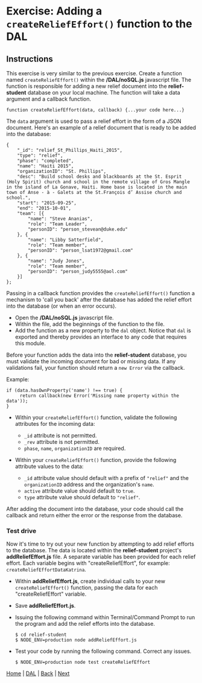 # Exercise: Adding a `createReliefEffort()` function to the DAL

## Instructions

This exercise is very similar to the previous exercise.  Create a function named `createReliefEffort()` within the **/DAL/noSQL.js** javascript file.  The function is responsible for adding a new relief document into the **relief-student** database on your local machine. The function will take a data argument and a callback function.

```
function createReliefEffort(data, callback) {...your code here...}
```

The `data` argument is used to pass a relief effort in the form of a JSON document.  Here's an example of a relief document that is ready to be added into the database:

```
{
    "_id": "relief_St_Phillips_Haiti_2015",
    "type": "relief",
    "phase": "completed",
    "name": "Haiti 2015",
    "organizationID": "St. Phillips",
    "desc": "Build school desks and blackboards at the St. Esprit (Holy Spirit) church and school in the remote village of Gros Mangle in the island of La Gonave, Haiti. Home base is located in the main town of Anse - à - Galets at the St.François d’ Assise church and school.",
    "start": "2015-09-25",
    "end": "2015-10-01",
    "team": [{
        "name": "Steve Ananias",
        "role": "Team Leader",
        "personID": "person_stevean@duke.edu"
    }, {
        "name": "Libby Satterfield",
        "role": "Team member",
        "personID": "person_lsat1972@gmail.com"
    }, {
        "name": "Judy Jones",
        "role": "Team member",
        "personID": "person_judy5555@aol.com"
    }]
};
```

Passing in a callback function provides the `createReliefEffort()` function a mechanism to 'call you back' after the database has added the relief effort into the database (or when an error occurs).

- Open the **/DAL/noSQL.js** javascript file.
- Within the file, add the beginnings of the function to the file.
- Add the function as a new property to the `dal` object.  Notice that `dal` is exported and thereby provides an interface to any code that requires this module.

Before your function adds the data into the **relief-student** database, you must validate the incoming document for bad or missing data. If any validations fail, your function should return a `new Error` via the callback.

Example:

```
if (data.hasOwnProperty('name') !== true) {
     return callback(new Error('Missing name property within the data'));
}
```
- Within your `createReliefEffort()` function, validate the following attributes for the incoming data:
   - `_id` attribute is not permitted.
   - `_rev` attribute is not permitted.
   - `phase`, `name`, `organizationID` are required.

- Within your `createReliefEffort()` function, provide the following attribute values to the data:
   - `_id` attribute value should default with a prefix of `"relief"` and the `organizationID` address and the organization's `name`.
   - `active` attribute value should default to `true`.
   - `type` attribute value should default to `"relief"`.

After adding the document into the database, your code should call the callback and return either the error or the response from the database.

### Test drive

Now it's time to try out your new function by attempting to add relief efforts to the database.  The data is located within the **relief-student** project's **addReliefEffort.js** file. A separate variable has been provided for each relief effort.  Each variable begins with "createReliefEffort", for example: `createReliefEffortDataKatrina`.  

- Within **addReliefEffort.js**, create individual calls to your new `createReliefEffort()` function, passing the data for each "createReliefEffort" variable.  
- Save **addReliefEffort.js**.
- Issuing the following command within Terminal/Command Prompt to run the program and add the relief efforts into the database.

   ```
   $ cd relief-student
   $ NODE_ENV=production node addReliefEffort.js
   ```

- Test your code by running the following command.  Correct any issues.
   ```
   $ NODE_ENV=production node test createReliefEffort
   ```

[Home](/)  |  [DAL](/dbs-and-docs)  |  [Back](/DAL/1)  |  [Next](/DAL/3)   
